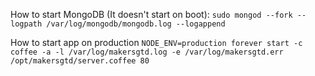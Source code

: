 How to start MongoDB (It doesn't start on boot):
``sudo mongod --fork --logpath /var/log/mongodb/mongodb.log --logappend``

How to start app on production
`NODE_ENV=production forever start -c coffee -a -l /var/log/makersgtd.log -e /var/log/makersgtd.err /opt/makersgtd/server.coffee 80`

